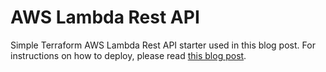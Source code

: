 # AWS Lambda Rest API

Simple Terraform AWS Lambda Rest API starter used in this blog post. For instructions on how to deploy, please read [this blog post](https://rafrasenberg.com/fastapi-lambda/).
